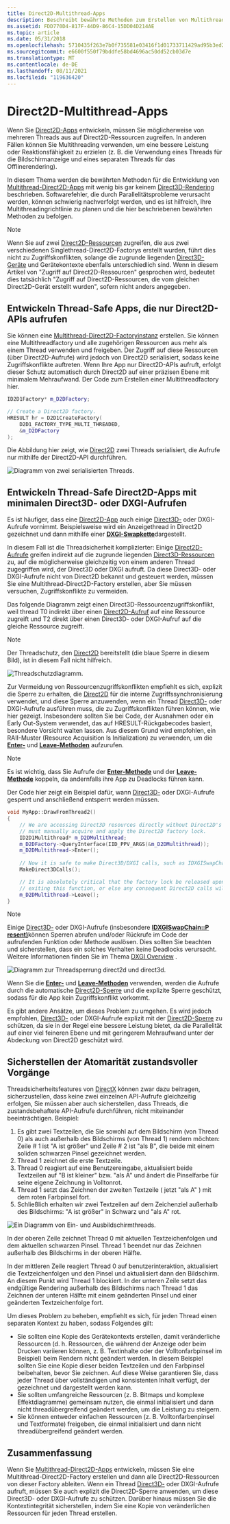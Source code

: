```yaml
---
title: Direct2D-Multithread-Apps
description: Beschreibt bewährte Methoden zum Erstellen von Multithread-Direct2D-Apps.
ms.assetid: FDD770D4-817F-44D9-86C4-15DD04D214AE
ms.topic: article
ms.date: 05/31/2018
ms.openlocfilehash: 5710435f263e7b0f735581e03416f1d01733711429ad95b3ed25e473aca6d936
ms.sourcegitcommit: e6600f550f79bddfe58bd4696ac50dd52cb03d7e
ms.translationtype: MT
ms.contentlocale: de-DE
ms.lasthandoff: 08/11/2021
ms.locfileid: "119636420"
---
```

# <a name="multithreaded-direct2d-apps"></a>Direct2D-Multithread-Apps

Wenn Sie [Direct2D-Apps](./direct2d-portal.md) entwickeln, müssen Sie möglicherweise von mehreren Threads aus auf Direct2D-Ressourcen zugreifen. In anderen Fällen können Sie Multithreading verwenden, um eine bessere Leistung oder Reaktionsfähigkeit zu erzielen (z. B. die Verwendung eines Threads für die Bildschirmanzeige und eines separaten Threads für das Offlinerendering).

In diesem Thema werden die bewährten Methoden für die Entwicklung von [Multithread-Direct2D-Apps](./direct2d-portal.md) mit wenig bis gar keinem [Direct3D-Rendering](/windows/desktop/direct3d11/atoc-dx-graphics-direct3d-11) beschrieben. Softwarefehler, die durch Parallelitätsprobleme verursacht werden, können schwierig nachverfolgt werden, und es ist hilfreich, Ihre Multithreadingrichtlinie zu planen und die hier beschriebenen bewährten Methoden zu befolgen.

> [!Note]  
> Wenn Sie auf zwei [Direct2D-Ressourcen](./direct2d-portal.md) zugreifen, die aus zwei verschiedenen Singlethread-Direct2D-Factorys erstellt wurden, führt dies nicht zu Zugriffskonflikten, solange die zugrunde liegenden [Direct3D-Geräte](/windows/desktop/direct3d11/atoc-dx-graphics-direct3d-11) und Gerätekontexte ebenfalls unterschiedlich sind. Wenn in diesem Artikel von "Zugriff auf Direct2D-Ressourcen" gesprochen wird, bedeutet dies tatsächlich "Zugriff auf Direct2D-Ressourcen, die vom gleichen Direct2D-Gerät erstellt wurden", sofern nicht anders angegeben.

## <a name="developing-thread-safe-apps-that-call-only-direct2d-apis"></a>Entwickeln Thread-Safe Apps, die nur Direct2D-APIs aufrufen

Sie können eine [Multithread-Direct2D-Factoryinstanz](./direct2d-portal.md) erstellen. Sie können eine Multithreadfactory und alle zugehörigen Ressourcen aus mehr als einem Thread verwenden und freigeben. Der Zugriff auf diese Ressourcen (über Direct2D-Aufrufe) wird jedoch von Direct2D serialisiert, sodass keine Zugriffskonflikte auftreten. Wenn Ihre App nur Direct2D-APIs aufruft, erfolgt dieser Schutz automatisch durch Direct2D auf einer präzisen Ebene mit minimalem Mehraufwand. Der Code zum Erstellen einer Multithreadfactory hier.

```cpp
ID2D1Factory* m_D2DFactory;

// Create a Direct2D factory.
HRESULT hr = D2D1CreateFactory(
    D2D1_FACTORY_TYPE_MULTI_THREADED,
    &m_D2DFactory
);
```

Die Abbildung hier zeigt, wie [Direct2D](./direct2d-portal.md) zwei Threads serialisiert, die Aufrufe nur mithilfe der Direct2D-API durchführen.

![Diagramm von zwei serialisierten Threads.](images/multi-thread.png)

## <a name="developing-thread-safe-direct2d-apps-with-minimal-direct3d-or-dxgi-calls"></a>Entwickeln Thread-Safe Direct2D-Apps mit minimalen Direct3D- oder DXGI-Aufrufen

Es ist häufiger, dass eine [Direct2D-App](./direct2d-portal.md) auch einige [Direct3D-](/windows/desktop/direct3d11/atoc-dx-graphics-direct3d-11) oder DXGI-Aufrufe vornimmt. Beispielsweise wird ein Anzeigethread in Direct2D gezeichnet und dann mithilfe einer [**DXGI-Swapkette**](/windows/desktop/api/dxgi/nn-dxgi-idxgiswapchain)dargestellt.

In diesem Fall ist die Threadsicherheit komplizierter: Einige [Direct2D-Aufrufe](./direct2d-portal.md) greifen indirekt auf die zugrunde liegenden [Direct3D-Ressourcen](/windows/desktop/direct3d11/atoc-dx-graphics-direct3d-11) zu, auf die möglicherweise gleichzeitig von einem anderen Thread zugegriffen wird, der Direct3D oder DXGI aufruft. Da diese Direct3D- oder DXGI-Aufrufe nicht von Direct2D bekannt und gesteuert werden, müssen Sie eine Multithread-Direct2D-Factory erstellen, aber Sie müssen versuchen, Zugriffskonflikte zu vermeiden.

Das folgende Diagramm zeigt einen Direct3D-Ressourcenzugriffskonflikt, weil thread T0 indirekt über einen [Direct2D-Aufruf](./direct2d-portal.md) auf eine Ressource zugreift und T2 direkt über einen Direct3D- oder DXGI-Aufruf auf die gleiche Ressource zugreift. [](/windows/desktop/direct3d11/atoc-dx-graphics-direct3d-11)

> [!Note]  
> Der Threadschutz, den [Direct2D](./direct2d-portal.md) bereitstellt (die blaue Sperre in diesem Bild), ist in diesem Fall nicht hilfreich.

 

![Threadschutzdiagramm.](images/multi-thread2.png)

Zur Vermeidung von Ressourcenzugriffskonflikten empfiehlt es sich, explizit die Sperre zu erhalten, die [Direct2D](./direct2d-portal.md) für die interne Zugriffssynchronisierung verwendet, und diese Sperre anzuwenden, wenn ein Thread [Direct3D-](/windows/desktop/direct3d11/atoc-dx-graphics-direct3d-11) oder DXGI-Aufrufe ausführen muss, die zu Zugriffskonflikten führen können, wie hier gezeigt. Insbesondere sollten Sie bei Code, der Ausnahmen oder ein Early Out-System verwendet, das auf HRESULT-Rückgabecodes basiert, besondere Vorsicht walten lassen. Aus diesem Grund wird empfohlen, ein RAII-Muster (Resource Acquisition Is Initialization) zu verwenden, um die [**Enter-**](/windows/win32/api/d2d1_1/nf-d2d1_1-id2d1multithread-enter) und [**Leave-Methoden**](/windows/win32/api/d2d1_1/nf-d2d1_1-id2d1multithread-leave) aufzurufen.

> [!Note]  
> Es ist wichtig, dass Sie Aufrufe der [**Enter-Methode**](/windows/win32/api/d2d1_1/nf-d2d1_1-id2d1multithread-enter) und der [**Leave-Methode**](/windows/win32/api/d2d1_1/nf-d2d1_1-id2d1multithread-leave) koppeln, da andernfalls ihre App zu Deadlocks führen kann.

 

Der Code hier zeigt ein Beispiel dafür, wann [Direct3D-](/windows/desktop/direct3d11/atoc-dx-graphics-direct3d-11) oder DXGI-Aufrufe gesperrt und anschließend entsperrt werden müssen.


```C++
void MyApp::DrawFromThread2()
{
    // We are accessing Direct3D resources directly without Direct2D's knowledge, so we
    // must manually acquire and apply the Direct2D factory lock.
    ID2D1Multithread* m_D2DMultithread;
    m_D2DFactory->QueryInterface(IID_PPV_ARGS(&m_D2DMultithread));
    m_D2DMultithread->Enter();
    
    // Now it is safe to make Direct3D/DXGI calls, such as IDXGISwapChain::Present
    MakeDirect3DCalls();

    // It is absolutely critical that the factory lock be released upon
    // exiting this function, or else any consequent Direct2D calls will be blocked.
    m_D2DMultithread->Leave();
}
```



> [!Note]  
> Einige [Direct3D-](/windows/desktop/direct3d11/atoc-dx-graphics-direct3d-11) oder DXGI-Aufrufe (insbesondere [**IDXGISwapChain::P resent)**](/windows/desktop/api/dxgi/nf-dxgi-idxgiswapchain-present)können Sperren abrufen und/oder Rückrufe im Code der aufrufenden Funktion oder Methode auslösen. Dies sollten Sie beachten und sicherstellen, dass ein solches Verhalten keine Deadlocks verursacht. Weitere Informationen finden Sie im Thema [DXGI Overview](/windows/desktop/direct3ddxgi/d3d10-graphics-programming-guide-dxgi) .

 

![Diagramm zur Threadsperrung direct2d und direct3d.](images/multi-thread3.png)

Wenn Sie die [**Enter-**](/windows/win32/api/d2d1_1/nf-d2d1_1-id2d1multithread-enter) und [**Leave-Methoden**](/windows/win32/api/d2d1_1/nf-d2d1_1-id2d1multithread-leave) verwenden, werden die Aufrufe durch die automatische [Direct2D-Sperre](./direct2d-portal.md) und die explizite Sperre geschützt, sodass für die App kein Zugriffskonflikt vorkommt.

Es gibt andere Ansätze, um dieses Problem zu umgehen. Es wird jedoch empfohlen, [Direct3D-](/windows/desktop/direct3d11/atoc-dx-graphics-direct3d-11) oder DXGI-Aufrufe explizit mit der [Direct2D-Sperre](./direct2d-portal.md) zu schützen, da sie in der Regel eine bessere Leistung bietet, da die Parallelität auf einer viel feineren Ebene und mit geringerem Mehraufwand unter der Abdeckung von Direct2D geschützt wird.

## <a name="ensuring-atomicity-of-stateful-operations"></a>Sicherstellen der Atomarität zustandsvoller Vorgänge

Threadsicherheitsfeatures von [DirectX](/previous-versions//ee663301(v=vs.85)) können zwar dazu beitragen, sicherzustellen, dass keine zwei einzelnen API-Aufrufe gleichzeitig erfolgen, Sie müssen aber auch sicherstellen, dass Threads, die zustandsbehaftete API-Aufrufe durchführen, nicht miteinander beeinträchtigen. Beispiel:

1.  Es gibt zwei Textzeilen, die Sie sowohl auf dem Bildschirm (von Thread 0) als auch außerhalb des Bildschirms (von Thread 1) rendern möchten: Zeile \# 1 ist "A ist größer" und Zeile \# 2 ist "als B", die beide mit einem soliden schwarzen Pinsel gezeichnet werden.
2.  Thread 1 zeichnet die erste Textzeile.
3.  Thread 0 reagiert auf eine Benutzereingabe, aktualisiert beide Textzeilen auf "B ist kleiner" bzw. "als A" und ändert die Pinselfarbe für seine eigene Zeichnung in Volltonrot.
4.  Thread 1 setzt das Zeichnen der zweiten Textzeile ( jetzt "als A" ) mit dem roten Farbpinsel fort.
5.  Schließlich erhalten wir zwei Textzeilen auf dem Zeichenziel außerhalb des Bildschirms: "A ist größer" in Schwarz und "als A" rot.

![Ein Diagramm von Ein- und Ausbildschirmthreads.](images/multi-thread4.png)

In der oberen Zeile zeichnet Thread 0 mit aktuellen Textzeichenfolgen und dem aktuellen schwarzen Pinsel. Thread 1 beendet nur das Zeichnen außerhalb des Bildschirms in der oberen Hälfte.

In der mittleren Zeile reagiert Thread 0 auf benutzerinteraktion, aktualisiert die Textzeichenfolgen und den Pinsel und aktualisiert dann den Bildschirm. An diesem Punkt wird Thread 1 blockiert. In der unteren Zeile setzt das endgültige Rendering außerhalb des Bildschirms nach Thread 1 das Zeichnen der unteren Hälfte mit einem geänderten Pinsel und einer geänderten Textzeichenfolge fort.

Um dieses Problem zu beheben, empfiehlt es sich, für jeden Thread einen separaten Kontext zu haben, sodass Folgendes gilt:

-   Sie sollten eine Kopie des Gerätekontexts erstellen, damit veränderliche Ressourcen (d. h. Ressourcen, die während der Anzeige oder beim Drucken variieren können, z. B. Textinhalte oder der Volltonfarbpinsel im Beispiel) beim Rendern nicht geändert werden. In diesem Beispiel sollten Sie eine Kopie dieser beiden Textzeilen und den Farbpinsel beibehalten, bevor Sie zeichnen. Auf diese Weise garantieren Sie, dass jeder Thread über vollständigen und konsistenten Inhalt verfügt, der gezeichnet und dargestellt werden kann.
-   Sie sollten umfangreiche Ressourcen (z. B. Bitmaps und komplexe Effektdiagramme) gemeinsam nutzen, die einmal initialisiert und dann nicht threadübergreifend geändert werden, um die Leistung zu steigern.
-   Sie können entweder einfachen Ressourcen (z. B. Volltonfarbenpinsel und Textformate) freigeben, die einmal initialisiert und dann nicht threadübergreifend geändert werden.

## <a name="summary"></a>Zusammenfassung

Wenn Sie [Multithread-Direct2D-Apps](./direct2d-portal.md) entwickeln, müssen Sie eine Multithread-Direct2D-Factory erstellen und dann alle Direct2D-Ressourcen von dieser Factory ableiten. Wenn ein Thread [Direct3D-](/windows/desktop/direct3d11/atoc-dx-graphics-direct3d-11) oder DXGI-Aufrufe aufruft, müssen Sie auch explizit die Direct2D-Sperre anwenden, um diese Direct3D- oder DXGI-Aufrufe zu schützen. Darüber hinaus müssen Sie die Kontextintegrität sicherstellen, indem Sie eine Kopie von veränderlichen Ressourcen für jeden Thread erstellen.
